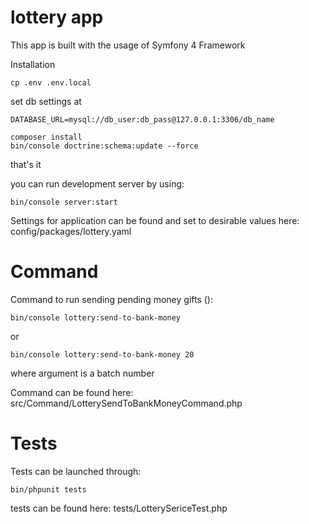 # lottery app
This app is built with the usage of Symfony 4 Framework

Installation
```
cp .env .env.local
```
set db settings at 
```
DATABASE_URL=mysql://db_user:db_pass@127.0.0.1:3306/db_name
```
```
composer install
bin/console doctrine:schema:update --force
```

that's it

you can run development server by using:
```
bin/console server:start
```

Settings for application can be found and set to desirable values here: config/packages/lottery.yaml

# Command
Command to run sending pending money gifts ():
```
bin/console lottery:send-to-bank-money
```
or
```
bin/console lottery:send-to-bank-money 20
```
where argument is a batch number

Command can be found here: src/Command/LotterySendToBankMoneyCommand.php
# Tests
Tests can be launched through:
```
bin/phpunit tests
```
tests can be found here: tests/LotterySericeTest.php
